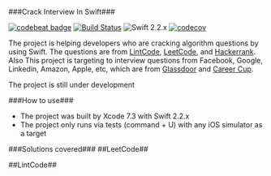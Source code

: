 ###Crack Interview In Swift###

[![codebeat badge](https://codebeat.co/badges/1ea286ea-2808-486a-9c8b-b0a1c81d607f)](https://codebeat.co/projects/github-com-fg0815-swift-lintcode)
[![Build Status](https://travis-ci.org/fg0815/Interview-In-Swift.svg?branch=master)](https://travis-ci.org/fg0815/Interview-In-Swift)
![Swift 2.2.x](https://img.shields.io/badge/Swift-2.2.x-orange.svg)
[![codecov](https://codecov.io/gh/fg0815/Interview-In-Swift/branch/master/graph/badge.svg)](https://codecov.io/gh/fg0815/Interview-In-Swift)

The project is helping developers who are cracking algorithm questions by using Swift. The questions are from [LintCode](http://www.lintcode.com), [LeetCode](http://www.leetcode.com), and [Hackerrank](https://www.hackerrank.com). Also This project is targeting to interview questions from Facebook, Google, Linkedin, Amazon, Apple, etc, which are from [Glassdoor](http://glassdoor.com.au) and [Career Cup](http://careercup.com).

The project is still under development

###How to use###
- The project was built by Xcode 7.3 with Swift 2.2.x
- The project only runs via tests (command + U) with any iOS simulator as a target

###Solutions covered###
##LeetCode##

##LintCode##

